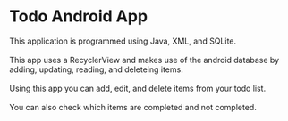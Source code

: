# Todo Android App
This application is programmed using Java, XML, and SQLite.<br/><br/>
This app uses a RecyclerView and makes use of the android database by adding, updating, reading, and deleteing items.<br/><br/>
Using this app you can add, edit, and delete items from your todo list.<br/><br/>
You can also check which items are completed and not completed.
